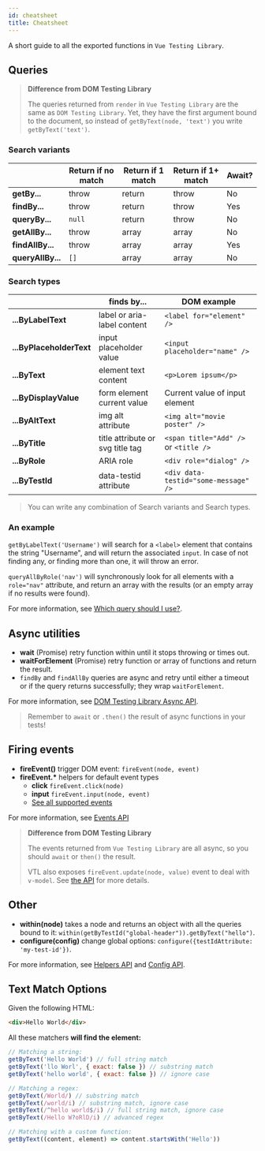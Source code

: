 ```yaml
---
id: cheatsheet
title: Cheatsheet
---
```


A short guide to all the exported functions in `Vue Testing Library`.

## Queries

> **Difference from DOM Testing Library**
>
> The queries returned from `render` in `Vue Testing Library` are the same as
> `DOM Testing Library`. Yet, they have the first argument bound to the
> document, so instead of `getByText(node, 'text')` you write
> `getByText('text')`.

### Search variants

|                   | Return if no match | Return if 1 match | Return if 1+ match | Await? |
| ----------------- | ------------------ | ----------------- | ------------------ | ------ |
| **getBy...**      | throw              | return            | throw              | No     |
| **findBy...**     | throw              | return            | throw              | Yes    |
| **queryBy...**    | `null`             | return            | throw              | No     |
| **getAllBy...**   | throw              | array             | array              | No     |
| **findAllBy...**  | throw              | array             | array              | Yes    |
| **queryAllBy...** | `[]`               | array             | array              | No     |

### Search types

|                          | finds by...                      | DOM example                           |
| ------------------------ | -------------------------------- | ------------------------------------- |
| **...ByLabelText**       | label or aria-label content      | `<label for="element" />`             |
| **...ByPlaceholderText** | input placeholder value          | `<input placeholder="name" />`        |
| **...ByText**            | element text content             | `<p>Lorem ipsum</p>`                  |
| **...ByDisplayValue**    | form element current value       | Current value of input element        |
| **...ByAltText**         | img alt attribute                | `<img alt="movie poster" />`          |
| **...ByTitle**           | title attribute or svg title tag | `<span title="Add" />` or `<title />` |
| **...ByRole**            | ARIA role                        | `<div role="dialog" />`               |
| **...ByTestId**          | data-testid attribute            | `<div data-testid="some-message" />`  |

> You can write any combination of Search variants and Search types.

### An example

`getByLabelText('Username')` will search for a `<label>` element that contains
the string "Username", and will return the associated `input`. In case of not
finding any, or finding more than one, it will throw an error.

`queryAllByRole('nav')` will synchronously look for all elements with a
`role="nav"` attribute, and return an array with the results (or an empty array
if no results were found).

For more information, see [Which query should I use?](guide-which-query.md).

## Async utilities

- **wait** (Promise) retry function within until it stops throwing or times out.
- **waitForElement** (Promise) retry function or array of functions and return
  the result.
- `findBy` and `findAllBy` queries are async and retry until either a timeout or
  if the query returns successfully; they wrap `waitForElement`.

For more information, see
[DOM Testing Library Async API](dom-testing-library/api-async.md).

> Remember to `await` or `.then()` the result of async functions in your tests!

## Firing events

- **fireEvent()** trigger DOM event: `fireEvent(node, event)`
- **fireEvent.\*** helpers for default event types
  - **click** `fireEvent.click(node)`
  - **input** `fireEvent.input(node, event)`
  - [See all supported events](https://github.com/testing-library/dom-testing-library/blob/master/src/event-map.js)

For more information, see [Events API](dom-testing-library/api-events.md)

> **Difference from DOM Testing Library**
>
> The events returned from `Vue Testing Library` are all async, so you should
> `await` or `then()` the result.
>
> VTL also exposes `fireEvent.update(node, value)` event to deal with `v-model`.
> See [the API](vue-testing-library/api.md#updateelem-value) for more details.

## Other

- **within(node)** takes a node and returns an object with all the queries bound
  to it: `within(getByTestId("global-header")).getByText("hello")`.
- **configure(config)** change global options:
  `configure({testIdAttribute: 'my-test-id'})`.

For more information, see [Helpers API](dom-testing-library/api-helpers.md) and
[Config API](dom-testing-library/api-configuration.md).

## Text Match Options

Given the following HTML:

```html
<div>Hello World</div>
```

All these matchers **will find the element:**

```javascript
// Matching a string:
getByText('Hello World') // full string match
getByText('llo Worl', { exact: false }) // substring match
getByText('hello world', { exact: false }) // ignore case

// Matching a regex:
getByText(/World/) // substring match
getByText(/world/i) // substring match, ignore case
getByText(/^hello world$/i) // full string match, ignore case
getByText(/Hello W?oRlD/i) // advanced regex

// Matching with a custom function:
getByText((content, element) => content.startsWith('Hello'))
```
